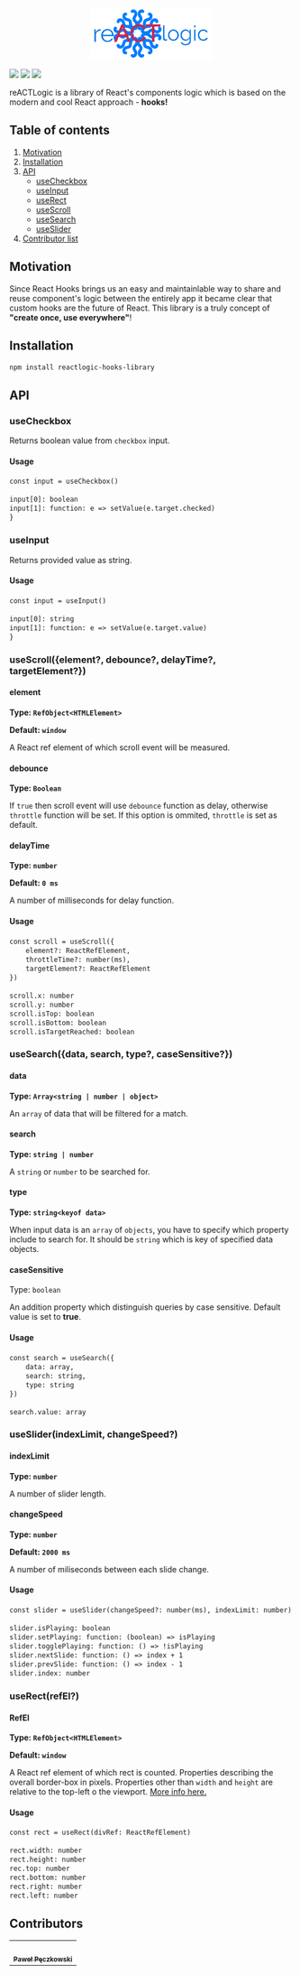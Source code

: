 <div style="text-align: center;">
	<img src="./media/reACTlogic_logo.png" />
</div>

![](https://badgen.net/github/last-commit/Hilver/reACTlogic) ![](https://badgen.net/npm/v/reactlogic-hooks-library) ![](https://badgen.net/github/license/Hilver/reACTlogic)

reACTLogic is a library of React's components logic which is based on the modern and cool React approach - **hooks!**

## Table of contents

1. [Motivation](#motivation)
2. [Installation](#installation)
3. [API](#api)
	- [useCheckbox](#usecheckbox)
	- [useInput](#useinput)
	- [useRect](#userectrefel)
	- [useScroll](#usescrollelement-debounce-delaytime-targetelement)
	- [useSearch](#usesearchdata-search-type-casesensitive)
	- [useSlider](#usesliderindexlimit-changespeed)
4. [Contributor list](#contributors)

## Motivation

Since React Hooks brings us an easy and maintainlable way to share and reuse component's logic between the entirely app it became clear that custom hooks are the future of React. This library is a truly concept of **"create once, use everywhere"**!

## Installation

```
npm install reactlogic-hooks-library
```

## API

### useCheckbox

Returns boolean value from `checkbox` input.

#### **Usage**
```
const input = useCheckbox()

input[0]: boolean
input[1]: function: e => setValue(e.target.checked)
}
```

### useInput

Returns provided value as string.

#### **Usage**
```
const input = useInput()

input[0]: string
input[1]: function: e => setValue(e.target.value)
}
```

### useScroll({element?, debounce?, delayTime?, targetElement?})

#### element

**Type: `RefObject<HTMLElement>`**

**Default: `window`**

A React ref element of which scroll event will be measured.

#### debounce

**Type: `Boolean`**

If `true` then scroll event will use `debounce` function as delay, otherwise `throttle` function will be set. If this option is ommited, `throttle` is set as default.

#### delayTime

**Type: `number`**

**Default: `0 ms`**

A number of milliseconds for delay function.

#### **Usage**

```
const scroll = useScroll({
	element?: ReactRefElement, 
	throttleTime?: number(ms),
	targetElement?: ReactRefElement
})

scroll.x: number
scroll.y: number
scroll.isTop: boolean
scroll.isBottom: boolean
scroll.isTargetReached: boolean
```

### useSearch({data, search, type?, caseSensitive?})

#### data

**Type: `Array<string | number | object>`**

An `array` of data that will be filtered for a match.

#### search

**Type: `string | number`**

A `string` or `number` to be searched for.

#### type

**Type: `string<keyof data>`**

When input data is an `array` of `objects`, you have to specify which property include to search for. It should be `string` which is key of specified data objects.

#### caseSensitive

Type: `boolean`

An addition property which distinguish queries by case sensitive. Default value is set to **true**.

#### **Usage**

```
const search = useSearch({
	data: array, 
	search: string,
	type: string
})

search.value: array
```

### useSlider(indexLimit, changeSpeed?)

#### indexLimit

**Type: `number`**

A number of slider length.

#### changeSpeed

**Type: `number`**

**Default: `2000 ms`**

A number of miliseconds between each slide change.

#### **Usage**
```
const slider = useSlider(changeSpeed?: number(ms), indexLimit: number)

slider.isPlaying: boolean
slider.setPlaying: function: (boolean) => isPlaying
slider.togglePlaying: function: () => !isPlaying
slider.nextSlide: function: () => index + 1
slider.prevSlide: function: () => index - 1
slider.index: number
```

### useRect(refEl?)

#### RefEl

**Type: `RefObject<HTMLElement>`**

**Default: `window`**

A React ref element of which rect is counted. Properties describing the overall border-box in pixels. Properties other than `width` and `height` are relative to the top-left o the viewport. [More info here.](https://developer.mozilla.org/en-US/docs/Web/API/Element/getBoundingClientRect)

#### **Usage**

```
const rect = useRect(divRef: ReactRefElement)

rect.width: number
rect.height: number
rec.top: number
rect.bottom: number
rect.right: number
rect.left: number
```

## Contributors
<!-- CONTRIBUTORS LIST -->
<table cellspacing="0" cellpadding="0">
	<tbody>
		<tr>
			<td align="center">
				<a href="https://github.com/Hilver">
					<img src="https://avatars3.githubusercontent.com/u/12917005?v=3" width="100px;" alt=""/>
					<br />
					<sub><b>Paweł Pęczkowski</b></sub>
				</a>
			</td>
		</tr>
	</tbody>
</table>
